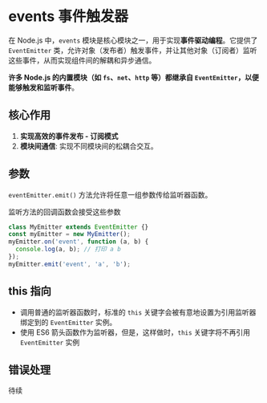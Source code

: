 # events 事件触发器

在 Node.js 中，`events` 模块是核心模块之一，用于实现**事件驱动编程**。它提供了 `EventEmitter` 类，允许对象（发布者）触发事件，并让其他对象（订阅者）监听这些事件，从而实现组件间的解耦和异步通信。

**许多 Node.js 的内置模块（如 `fs`、`net`、`http` 等）都继承自 `EventEmitter`，以便能够触发和监听事件**。

## 核心作用

1. **实现高效的事件发布 - 订阅模式**
2. **模块间通信**: 实现不同模块间的松耦合交互。

## 参数

`eventEmitter.emit()` 方法允许将任意一组参数传给监听器函数。

监听方法的回调函数会接受这些参数

```js
class MyEmitter extends EventEmitter {}
const myEmitter = new MyEmitter();
myEmitter.on('event', function (a, b) {
  console.log(a, b); // 打印 a b
});
myEmitter.emit('event', 'a', 'b');
```

## this 指向

- 调用普通的监听器函数时，标准的 `this` 关键字会被有意地设置为引用监听器绑定到的 `EventEmitter` 实例。
- 使用 ES6 箭头函数作为监听器，但是，这样做时，`this` 关键字将不再引用 `EventEmitter` 实例

## 错误处理

待续
